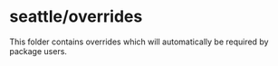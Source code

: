 # seattle/overrides

This folder contains overrides which will automatically be required by package users.
